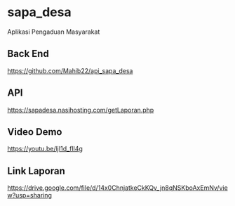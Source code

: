 # sapa_desa

Aplikasi Pengaduan Masyarakat

## Back End

https://github.com/Mahib22/api_sapa_desa

## API

https://sapadesa.nasihosting.com/getLaporan.php

## Video Demo

https://youtu.be/ljI1d_fIl4g

## Link Laporan

https://drive.google.com/file/d/14x0ChnjatkeCkKQv_jn8qNSKboAxEmNv/view?usp=sharing
